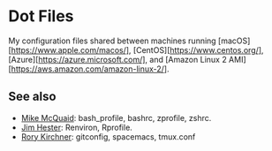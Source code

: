 # Dot Files

My configuration files shared between machines running [macOS][https://www.apple.com/macos/], [CentOS][https://www.centos.org/], [Azure][https://azure.microsoft.com/], and [Amazon Linux 2 AMI][https://aws.amazon.com/amazon-linux-2/].

## See also

- [Mike McQuaid](https://github.com/MikeMcQuaid/dotfiles):
  bash_profile, bashrc, zprofile, zshrc.
- [Jim Hester](https://github.com/jimhester/dotfiles):
  Renviron, Rprofile.
- [Rory Kirchner](https://github.com/roryk/dotfiles):
  gitconfig, spacemacs, tmux.conf
